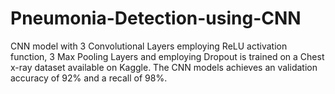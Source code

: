 # Pneumonia-Detection-using-CNN

CNN model with 3 Convolutional Layers employing ReLU activation function, 3 Max Pooling Layers and employing Dropout is trained on a Chest x-ray dataset available on Kaggle. The CNN models achieves an validation accuracy of 92% and a recall of 98%.
